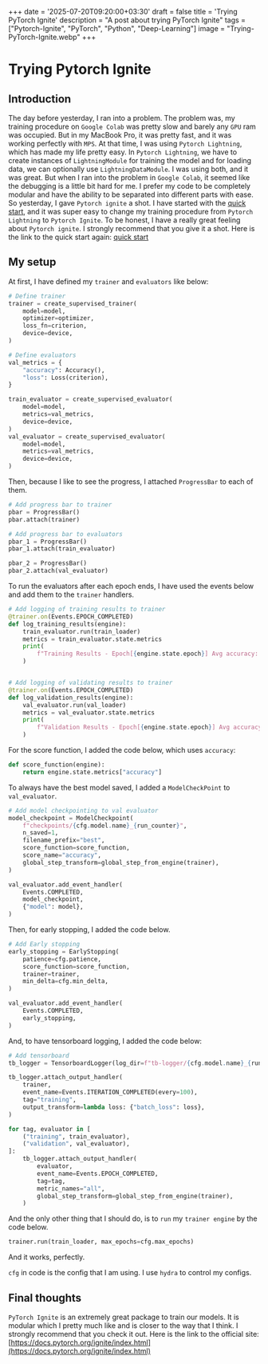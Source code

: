 +++
date = '2025-07-20T09:20:00+03:30'
draft = false
title = 'Trying PyTorch Ignite'
description = "A post about trying PyTorch Ignite"
tags = ["Pytorch-Ignite", "PyTorch", "Python", "Deep-Learning"]
image = "Trying-PyTorch-Ignite.webp"
+++

# Trying Pytorch Ignite

## Introduction

The day before yesterday, I ran into a problem.
The problem was, my training procedure on `Google Colab` was pretty slow
and barely any `GPU` ram was occupied.
But in my MacBook Pro, it was pretty fast, and it was working perfectly with
`MPS`.
At that time, I was using `Pytorch Lightning`, which has made my life
pretty easy.
In `Pytorch Lightning`, we have to create instances of `LightningModule`
for training the model and for loading data, we can optionally
use `LightningDataModule`.
I was using both, and it was great.
But when I ran into the problem in `Google Colab`, it seemed like
the debugging is a little bit hard for me.
I prefer my code to be completely modular and have the ability to
be separated into different parts with ease.
So yesterday, I gave `Pytorch ignite` a shot.
I have started with the [quick start](https://pytorch-ignite.ai/tutorials/beginner/01-getting-started/),
and it was super easy
to change my training procedure from `Pytorch Lightning` to `Pytorch Ignite`.
To be honest, I have a really great feeling about `Pytorch ignite`.
I strongly recommend that you give it a shot.
Here is the link to the quick start again:
[quick start](https://pytorch-ignite.ai/tutorials/beginner/01-getting-started/)

## My setup

At first, I have defined my `trainer` and `evaluators` like below:

```python
# Define trainer
trainer = create_supervised_trainer(
    model=model,
    optimizer=optimizer,
    loss_fn=criterion,
    device=device,
)

# Define evaluators
val_metrics = {
    "accuracy": Accuracy(),
    "loss": Loss(criterion),
}

train_evaluator = create_supervised_evaluator(
    model=model,
    metrics=val_metrics,
    device=device,
)
val_evaluator = create_supervised_evaluator(
    model=model,
    metrics=val_metrics,
    device=device,
)
```

Then, because I like to see the progress,
I attached `ProgressBar` to each of them.

```python
# Add progress bar to trainer
pbar = ProgressBar()
pbar.attach(trainer)

# Add progress bar to evaluators
pbar_1 = ProgressBar()
pbar_1.attach(train_evaluator)

pbar_2 = ProgressBar()
pbar_2.attach(val_evaluator)
```

To run the evaluators after each epoch ends, I have used the events
below and add them to the `trainer` handlers.

```python
# Add logging of training results to trainer
@trainer.on(Events.EPOCH_COMPLETED)
def log_training_results(engine):
    train_evaluator.run(train_loader)
    metrics = train_evaluator.state.metrics
    print(
        f"Training Results - Epoch[{engine.state.epoch}] Avg accuracy: {metrics['accuracy']:.2f} Avg loss: {metrics['loss']:.2f}"
    )


# Add logging of validating results to trainer
@trainer.on(Events.EPOCH_COMPLETED)
def log_validation_results(engine):
    val_evaluator.run(val_loader)
    metrics = val_evaluator.state.metrics
    print(
        f"Validation Results - Epoch[{engine.state.epoch}] Avg accuracy: {metrics['accuracy']:.2f} Avg loss: {metrics['loss']:.2f}"
    )
```

For the score function, I added the code below, which uses `accuracy`:

```python
def score_function(engine):
    return engine.state.metrics["accuracy"]
```

To always have the best model saved, I added a `ModelCheckPoint` to
`val_evaluator`.

```python
# Add model checkpointing to val evaluator
model_checkpoint = ModelCheckpoint(
    f"checkpoints/{cfg.model.name}_{run_counter}",
    n_saved=1,
    filename_prefix="best",
    score_function=score_function,
    score_name="accuracy",
    global_step_transform=global_step_from_engine(trainer),
)

val_evaluator.add_event_handler(
    Events.COMPLETED,
    model_checkpoint,
    {"model": model},
)
```

Then, for early stopping, I added the code below.

```python
# Add Early stopping
early_stopping = EarlyStopping(
    patience=cfg.patience,
    score_function=score_function,
    trainer=trainer,
    min_delta=cfg.min_delta,
)

val_evaluator.add_event_handler(
    Events.COMPLETED,
    early_stopping,
)
```

And, to have tensorboard logging, I added the code below:

```python
# Add tensorboard
tb_logger = TensorboardLogger(log_dir=f"tb-logger/{cfg.model.name}_{run_counter}")

tb_logger.attach_output_handler(
    trainer,
    event_name=Events.ITERATION_COMPLETED(every=100),
    tag="training",
    output_transform=lambda loss: {"batch_loss": loss},
)

for tag, evaluator in [
    ("training", train_evaluator),
    ("validation", val_evaluator),
]:
    tb_logger.attach_output_handler(
        evaluator,
        event_name=Events.EPOCH_COMPLETED,
        tag=tag,
        metric_names="all",
        global_step_transform=global_step_from_engine(trainer),
    )

```

And the only other thing that I should do, is to `run` my `trainer engine`
by the code below.

```python
trainer.run(train_loader, max_epochs=cfg.max_epochs)
```

And it works, perfectly.

`cfg` in code is the config that I am using.
I use `hydra` to control my configs.

## Final thoughts

`PyTorch Ignite` is an extremely great package to
train our models.
It is modular which I pretty much like and is closer to the
way that I think.
I strongly recommend that you check it out.
Here is the link to the official site:
[https://docs.pytorch.org/ignite/index.html](https://docs.pytorch.org/ignite/index.html)
